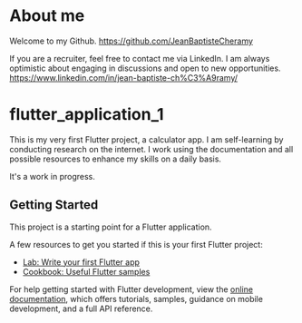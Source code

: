 # About me
Welcome to my Github.
https://github.com/JeanBaptisteCheramy

If you are a recruiter, feel free to contact me via LinkedIn. I am always optimistic about engaging in discussions and open to new opportunities.
https://www.linkedin.com/in/jean-baptiste-ch%C3%A9ramy/

# flutter_application_1

This is my very first Flutter project, a calculator app. I am self-learning by conducting research on the internet. I work using the documentation and all possible resources to enhance my skills on a daily basis.

It's a work in progress.


## Getting Started

This project is a starting point for a Flutter application.

A few resources to get you started if this is your first Flutter project:

- [Lab: Write your first Flutter app](https://docs.flutter.dev/get-started/codelab)
- [Cookbook: Useful Flutter samples](https://docs.flutter.dev/cookbook)

For help getting started with Flutter development, view the
[online documentation](https://docs.flutter.dev/), which offers tutorials,
samples, guidance on mobile development, and a full API reference.
